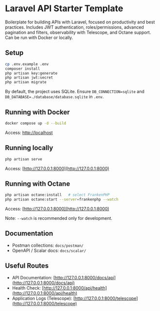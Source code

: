 # Laravel API Starter Template

Boilerplate for building APIs with Laravel, focused on productivity and best practices. Includes JWT authentication, roles/permissions, advanced pagination and filters, observability with Telescope, and Octane support. Can be run with Docker or locally.

## Setup

```bash
cp .env.example .env
composer install
php artisan key:generate
php artisan jwt:secret
php artisan migrate
```

By default, the project uses SQLite. Ensure `DB_CONNECTION=sqlite` and `DB_DATABASE=./database/database.sqlite` in `.env`.

## Running with Docker

```bash
docker compose up -d --build
```

Access: [http://localhost](http://localhost)

## Running locally

```bash
php artisan serve
```

Access: [http://127.0.0.1:8000](http://127.0.0.1:8000)

## Running with Octane

```bash
php artisan octane:install   # select FrankenPHP
php artisan octane:start --server=frankenphp --watch
```

Access: [http://127.0.0.1:8000](http://127.0.0.1:8000)

Note: `--watch` is recommended only for development.

## Documentation

* Postman collections: `docs/postman/`
* OpenAPI / Scalar docs: `docs/scalar/`

## Useful Routes

* API Documentation: [http://127.0.0.1:8000/docs/api](http://127.0.0.1:8000/docs/api)
* Health Check: [http://127.0.0.1:8000/api/health](http://127.0.0.1:8000/api/health)
* Application Logs (Telescope): [http://127.0.0.1:8000/telescope](http://127.0.0.1:8000/telescope)
